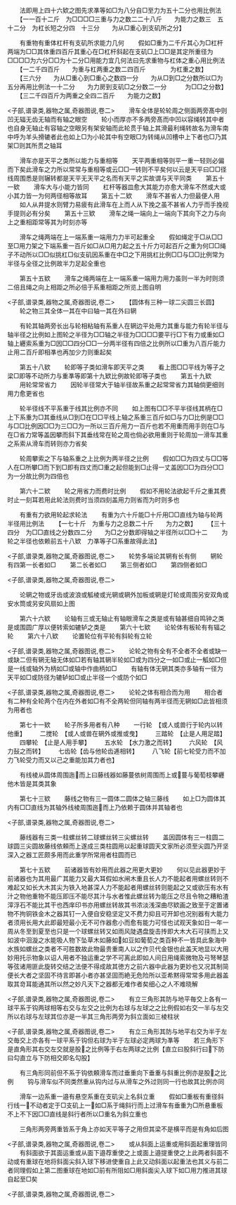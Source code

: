 <!-- { "loadSidebar": true } -->
　　法即用上四十六欵之图先求凖等如□为八分自□至力为五十二分也用比例法
　　【一一百十二斤　为□□□□三重与力之数二二十八斤　　为能力之数三　五十二分　为杠长短之分四　十三分　　为从□重心到支矶所之分】


















　　有重物有重体杠杆有支矶所求能力几何
　　假如□重为二千斤其心为□杠杆两端为□□其体重四百斤其重心在□杠杆斜起在支矶□上□□是其定所重径为□□□□为六分□□为十二分□用能力宜几何法曰先求重物与杠体之重心用比例法
　　【一二千四百斤　　为重与杠两重之数二四百斤　　　　为杠重之数】
　　【三六分　　为从□重心到□重心之数四一分　　为从□到□之分数所以□为五分再用比例法一十二分　　为力房到支矶□之分数二一分　　　为□□之分数】
　　【三二千四百斤为两重之全四二百斤　　为能力之数】














<子部,谱录类,器物之属,奇器图说,卷二>
　　滑车全体是轮轮周之侧面两旁髙中则凹无辐无齿无轴而有轴之眼空
　　轮小而厚亦不多两旁髙而中凹以容绳转其中者也自身无轴止有容轴之空眼另有架安轴而此轮贯于轴上其滑最利绳转故名为滑车南中呼为羊头搰辘者此也如上□为小轮其中有空眼□为转绳从凹槽中上下者也□乃其架□则其所贯之轴耳
















　　滑车亦是天平之类所以能力与重相等
　　天平两重相等则平一重一轻则必偏而下矣此滑车之力所以常常与重相等或云□□一转则不平矣何以云是天平曰□□径线周围悉是则辗转都是天平无天平之名而有天平之实故谓与天平同类
　　第五十一欵
　　滑车大与小能力皆同
　　杠杆等器皿愈大其能力亦愈大滑车不然或大或小其力皆一为何两径相等故耳
　　第五十二欵
　　滑车不甚省人力但最便人用
　　如人从井提水则臂力易疲有此滑车在上而人从下挽之虽不甚省人力乎而手挽视手提则必有分矣
　　第五十三欵
　　滑车之绳一端向上一端向下其向下之力与向上之重相距常等其为时刻亦等














　　滑车之绳两端在上一端系重一端用力力半可起重全
　　假如绳定于□从□□至□用力架之下端系重一百斤如□从□用力起之五十斤力可起百斤之重为何□□绳子不动所以□□似挑杠□似支矶因系重在中□之下用挑杠比例□□与□□比例常为半径与全径之比例故半力足起全重也

　　第五十五欵
　　滑车之绳两端在上一端系重一端用力用力虽则一半为时则须二倍且绳之向上相距之所必倍于系重相距之所览上图自明












<子部,谱录类,器物之属,奇器图说,卷二>
　　【圆体有三种一球二尖圆三长圆】
　　轮之物三其全体一其在中曰轴一其在外曰辋






















　　有轮其轴两旁长出与轮相粘轴有系重人在辋边平处用力其重与能力有轮半径与轴半径之比例如上图轮之半径为□□轴之半径为□□□□要平行□下有力或重如□轴上纒索系重为□因□□四分□□一分两半径有四倍之比例所以□重为八百斤能力止用二百斤即相凖也再加少力则重起矣

　　第五十八欵
　　轮即等子类如滑车即天平之类
　　看上图□□平线为等子之梁□即等不动所力与重凖等即第十九欵比例故轮即等子类也
　　第五十九欵
　　用轮常常省力
　　因轮半径常大于轴半径故系重之起常常省力其轴倘更细则用力愈更省也
















　　轮半径线不平系重于线其比例亦不同
　　如上图有□□不平半径线其柄在□上下系重为□其垂线从□到□在□□平线上轴之系重三百斤如□与力□比例是□□与□□比例因□□为三□□为一所以三百斤用力一百斤也若不用重而用手则在□与在□省力常等盖因攀而斜下其垂线常在轮之周也倘必欲用重则于轮周加一滑车其重之系索从滑车而转则亦力省矣








　　轮周攀索之下与轴系重之上比例为两半径之比例
　　假如□□为四丈与□□等人在□所攀□而下到□即有四丈而□重之起但能到□止得一丈盖因□□为四分□□为一分故比例为四倍也



　　第六十二欵
　　轮之用省力而费时比例
　　假如不用轮法欲起千斤之重其费时止一刻耳若用此轮法则费时当须四刻盖用力则省而为时则多也



















　　有重有力欲用轮起求轮法
　　有重为六十斤能□十斤用□□直线为轴与轮两半径用比例法
　　【一七十斤　为重与力之总数二十斤　　为力之数】
　　【三十四分　为□□直线之分数四二分　　为□之分数即得轴之半径所以□□十二
　　为轮之半径也依赖前五十八欵　力凖等子□系重故得此法】


<子部,谱录类,器物之属,奇器图说,卷二>
　　轮势多端论其辋有长有侧
　　辋轮有四第一长者如□
　　第二长者如□
　　第三侧者如□
　　第四侧者如□











<子部,谱录类,器物之属,奇器图说,卷二>








　　论辋之物或牙齿或波浪或觚棱或光辋或辋外加板或辋是灯轮或周围另安双角或安水筒或另安风扇如上图





　　第六十六欵
　　论轴有三或无轴止有轴眼滑车之类是或有轴甚细自鸣钟之类是或围圆广厚以便转索如辘轳之类是
　　第六十七欵
　　论轮体有板轮有有辐之轮
　　第六十八欵
　　论置轮位有平轮有斜轮有立轮








<子部,谱录类,器物之属,奇器图说,卷二>
　　论轮之物有全有不全者不全者或缺一或缺二但有辋无轴无体如□若有轴其辋半轮如□或为四分之一如□或止一觚如□但是一线或轴外为柄如□或轴中作曲柄如□
　　有轴有体无辋其类亦多轴有一径为天平如□或防径为辘轳如□或止半径一个或防个如□










<子部,谱录类,器物之属,奇器图说,卷二>
　　论轮之体有相合而为用
　　相合者有二种有全轮两个在内在外者如□有不全两轮但同轴有两半径而无辋如□此皆相须为用者也












　　第七十一欵
　　轮子所多用者有八种
　　一行轮　【或人或兽行于轮内以转他重】
　　二搅轮　【或人或兽在辋外或推或曳】
　　三踏轮　【止是人用足踏】
　　四攀轮　【止是人用手攀】
　　五水轮　【水力激之而转】
　　六风轮　【风力鼔之而转】
　　七齿轮【齿与他轮齿逓相转】
　　八飞轮【前七轮受力而不加力飞轮受力而又以己之重能加其力者也】














　　有线棱从圆体周围迤而上曰藤线器如藤蔓依树周围而上或蔓与葡萄枝攀纒他木皆是其类其象





　　第七十三欵
　　藤线之物有三一圆体二圆体之轴三藤线
　　如上□为圆体其内有□□直线为其轴外线棱周围迤而上乃依赖于圆体并其轴者也












<子部,谱录类,器物之属,奇器图说,卷二>








　　藤线器有三类一柱螺丝转二球螺丝转三尖螺丝转
　　盖因圆体有三一柱圆二球圆三尖圆故藤线依頼而上遂成三类柱圆用以起重球圆天文家所必须至尖圆乃开坚深入之器工匠颇多用而此重学所常用者柱圆而已


　　第七十五欵
　　前诸器皆有妙用而此器之用更大更妙
　　何以见此器更妙于前诸器也为其用最广其能力又最大耳假如水闸木重且长人力不能起者用螺丝转则不难起又如长大木其尖为铁入地甚深人力不能起者用螺丝转则能起之又或欲压有水有汁之物他重物不能压即压不能尽其汁与水者惟此螺丝转为能压之尽且令物之糟粕渣滓浮石不能比其干也西庠印书亦用螺丝转故其书浓淡浅深曲尽欵画之致至于定置诸物不拘铜铁金木之器其钉一入便自安稳坚定又不费力抑且可开卸也况别器有大能力者须用长用大此即最短最小无不可作器愈小而愈有能力可怪也试观天象如日一年一周从冬至到夏至也只是一个球螺丝转又如雨风陡遇盘旋击抟即大木大石可挟而上又如波中洄漩之水能吸人物下坠草木如藤如如豆如葡萄之类百种不一皆具此象海中水族如螺丝之类者不可胜数故此物最贵重南人以之作贝代金银也此盖天地显以大用妙用托示物象以诏人用者不独运重之学不可离此即如人间日用绳索微物及弓弩琴瑟等弦诸用匪此旋转交结之法便不得成故其徳方之前六器中此器为更妙也又况其制简便长大者之坚固不待言即甚小者亦甚坚固而絶无危险所以亚希黙得常常多用此器盖取其竒耳能通其所以然之妙凡天下之器都无难作者矣细心之人不难晓解






<子部,谱录类,器物之属,奇器图说,卷二>
　　有立三角形其防与地平毎交上各有一球平系于钩两球相等右交与左交之比例为右球与左球之之比例假如右交一半与左交所以右球与左球其位亦是一半其三角形两旁为斜立面如三棱柱状












<子部,谱录类,器物之属,奇器图说,卷二>
　　有立三角形其防与地平右交为半于左交毎交上亦各有一球平系于钩但右球为半于左球必定两球为凖等
　　若三角形下是直角形其右交左交就是股之比例等于右左两球之比例【直立曰股斜行曰下防曰勾直立与下防相交即名勾股】


















　　有三角形同前但不系于钩依頼滑车而过垂重向下垂重与斜重比例亦是股之比例
　　钩与滑车似不同类然重从钩内过与从滑车之外过则同一行也故其比例亦同












　　滑车一边系重一邉有悬空系重在支矶尖上名斜立重
　　假如□重板有重径斜行线一不动者定于□支矶上一如□系于绳斜行而上过滑车有垂重为□所悬重板不上不下因□□直线是斜行者所以□重名为斜立重也










　　三角形两旁两重皆系于角上亦如天平等子之用但其梁不是横平而是有角如后图






<子部,谱录类,器物之属,奇器图说,卷二>
　　或从斜面上运重或用斜面起重理皆同
　　有斜面欲于其面运重或从面下邉荐重使之上或面上邉提重使之上此两者斜面不动或有重球在地将斜面尖斜入球下移进使重自上此又动斜面以起重法也其义与前二者同理假如上第二图重球在地如□前有所阻如□用斜面尖入球下如□用力推进其球自起至□矣









<子部,谱录类,器物之属,奇器图说,卷二>
